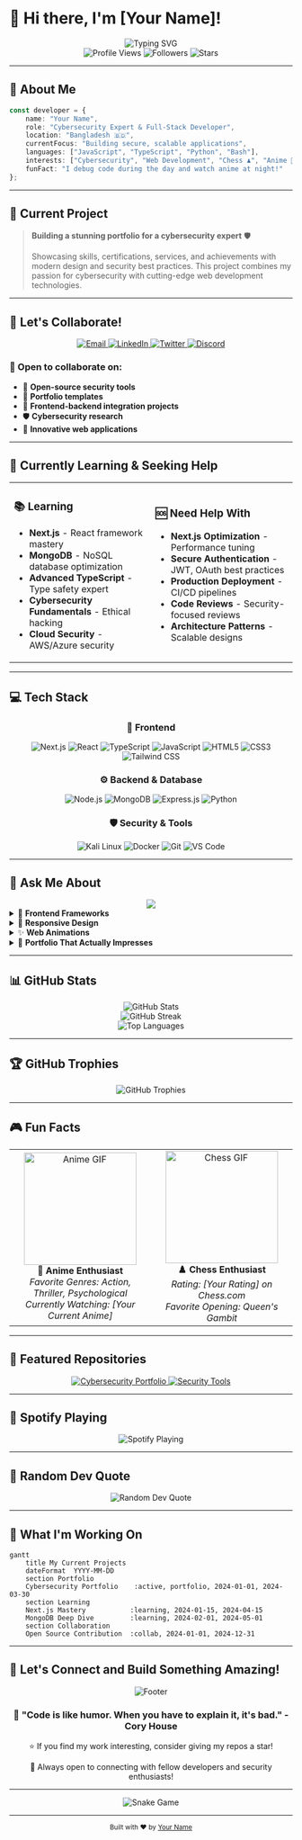 # 🚀 Hi there, I'm [Your Name]! 

<div align="center">
  <img src="https://readme-typing-svg.herokuapp.com?font=Fira+Code&size=30&duration=3000&pause=1000&color=E94560&center=true&vCenter=true&width=600&lines=Cybersecurity+Expert;Full-Stack+Developer;Open+Source+Contributor;Chess+Enthusiast+%E2%99%9F%EF%B8%8F;Anime+Lover+%F0%9F%8D%9C" alt="Typing SVG" />
</div>

<div align="center">
  <img src="https://komarev.com/ghpvc/?username=yourusername&color=e94560&style=for-the-badge" alt="Profile Views" />
  <img src="https://img.shields.io/github/followers/yourusername?color=e94560&style=for-the-badge" alt="Followers" />
  <img src="https://img.shields.io/github/stars/yourusername?color=e94560&style=for-the-badge" alt="Stars" />
</div>

---

## 🎯 About Me

```typescript
const developer = {
    name: "Your Name",
    role: "Cybersecurity Expert & Full-Stack Developer",
    location: "Bangladesh 🇧🇩",
    currentFocus: "Building secure, scalable applications",
    languages: ["JavaScript", "TypeScript", "Python", "Bash"],
    interests: ["Cybersecurity", "Web Development", "Chess ♟️", "Anime 🍜"],
    funFact: "I debug code during the day and watch anime at night!"
};
```

---

## 🔐 Current Project
> **Building a stunning portfolio for a cybersecurity expert** 🛡️
> 
> Showcasing skills, certifications, services, and achievements with modern design and security best practices. This project combines my passion for cybersecurity with cutting-edge web development technologies.

---

## 🤝 Let's Collaborate!

<div align="center">
  <a href="mailto:your.email@example.com">
    <img src="https://img.shields.io/badge/Email-D14836?style=for-the-badge&logo=gmail&logoColor=white" alt="Email" />
  </a>
  <a href="https://linkedin.com/in/yourprofile">
    <img src="https://img.shields.io/badge/LinkedIn-0077B5?style=for-the-badge&logo=linkedin&logoColor=white" alt="LinkedIn" />
  </a>
  <a href="https://twitter.com/yourhandle">
    <img src="https://img.shields.io/badge/Twitter-1DA1F2?style=for-the-badge&logo=twitter&logoColor=white" alt="Twitter" />
  </a>
  <a href="https://discord.com/users/yourdiscord">
    <img src="https://img.shields.io/badge/Discord-7289DA?style=for-the-badge&logo=discord&logoColor=white" alt="Discord" />
  </a>
</div>

### 🌟 Open to collaborate on:
- 🔧 **Open-source security tools**
- 🎨 **Portfolio templates**
- 🔗 **Frontend-backend integration projects**
- 🛡️ **Cybersecurity research**
- 🚀 **Innovative web applications**

---

## 🧠 Currently Learning & Seeking Help

<table>
<tr>
<td width="50%">

### 📚 Learning
- **Next.js** - React framework mastery
- **MongoDB** - NoSQL database optimization
- **Advanced TypeScript** - Type safety expert
- **Cybersecurity Fundamentals** - Ethical hacking
- **Cloud Security** - AWS/Azure security

</td>
<td width="50%">

### 🆘 Need Help With
- **Next.js Optimization** - Performance tuning
- **Secure Authentication** - JWT, OAuth best practices
- **Production Deployment** - CI/CD pipelines
- **Code Reviews** - Security-focused reviews
- **Architecture Patterns** - Scalable designs

</td>
</tr>
</table>

---

## 💻 Tech Stack

<div align="center">

### 🚀 Frontend
![Next.js](https://img.shields.io/badge/Next.js-000000?style=for-the-badge&logo=nextdotjs&logoColor=white)
![React](https://img.shields.io/badge/React-20232A?style=for-the-badge&logo=react&logoColor=61DAFB)
![TypeScript](https://img.shields.io/badge/TypeScript-007ACC?style=for-the-badge&logo=typescript&logoColor=white)
![JavaScript](https://img.shields.io/badge/JavaScript-F7DF1E?style=for-the-badge&logo=javascript&logoColor=black)
![HTML5](https://img.shields.io/badge/HTML5-E34F26?style=for-the-badge&logo=html5&logoColor=white)
![CSS3](https://img.shields.io/badge/CSS3-1572B6?style=for-the-badge&logo=css3&logoColor=white)
![Tailwind CSS](https://img.shields.io/badge/Tailwind_CSS-38B2AC?style=for-the-badge&logo=tailwind-css&logoColor=white)

### ⚙️ Backend & Database
![Node.js](https://img.shields.io/badge/Node.js-43853D?style=for-the-badge&logo=node.js&logoColor=white)
![MongoDB](https://img.shields.io/badge/MongoDB-4EA94B?style=for-the-badge&logo=mongodb&logoColor=white)
![Express.js](https://img.shields.io/badge/Express.js-404D59?style=for-the-badge)
![Python](https://img.shields.io/badge/Python-3776AB?style=for-the-badge&logo=python&logoColor=white)

### 🛡️ Security & Tools
![Kali Linux](https://img.shields.io/badge/Kali_Linux-557C94?style=for-the-badge&logo=kali-linux&logoColor=white)
![Docker](https://img.shields.io/badge/Docker-2496ED?style=for-the-badge&logo=docker&logoColor=white)
![Git](https://img.shields.io/badge/Git-F05032?style=for-the-badge&logo=git&logoColor=white)
![VS Code](https://img.shields.io/badge/VS_Code-0078D4?style=for-the-badge&logo=visual%20studio%20code&logoColor=white)

</div>

---

## 💬 Ask Me About

<div align="center">
  <img src="https://skillicons.dev/icons?i=react,nextjs,typescript,mongodb,nodejs,python,linux,docker,git,vscode" />
</div>

<details>
<summary>🎨 <strong>Frontend Frameworks</strong></summary>

- **React Ecosystem** - Hooks, Context, Redux
- **Next.js** - SSR, SSG, API routes
- **Performance Optimization** - Bundle splitting, lazy loading
- **State Management** - Redux, Zustand, Context API
</details>

<details>
<summary>📱 <strong>Responsive Design</strong></summary>

- **Mobile-First Approach** - Progressive enhancement
- **CSS Grid & Flexbox** - Modern layout techniques
- **Tailwind CSS** - Utility-first styling
- **Cross-Browser Compatibility** - Consistent UX
</details>

<details>
<summary>✨ <strong>Web Animations</strong></summary>

- **CSS Animations** - Keyframes, transitions
- **JavaScript Animations** - GSAP, Framer Motion
- **SVG Animations** - Interactive graphics
- **Performance** - 60fps animations
</details>

<details>
<summary>🎯 <strong>Portfolio That Actually Impresses</strong></summary>

- **Unique Design** - Stand out from the crowd
- **Interactive Elements** - Engage recruiters
- **Performance** - Fast loading times
- **SEO Optimization** - Better visibility
- **Accessibility** - Inclusive design
</details>

---

## 📊 GitHub Stats

<div align="center">
  <img src="https://github-readme-stats.vercel.app/api?username=yourusername&show_icons=true&theme=radical&hide_border=true&bg_color=0d1117&title_color=e94560&icon_color=e94560&text_color=ffffff" alt="GitHub Stats" />
</div>

<div align="center">
  <img src="https://github-readme-streak-stats.herokuapp.com/?user=yourusername&theme=radical&hide_border=true&background=0d1117&stroke=e94560&ring=e94560&fire=e94560&currStreakLabel=e94560" alt="GitHub Streak" />
</div>

<div align="center">
  <img src="https://github-readme-stats.vercel.app/api/top-langs/?username=yourusername&layout=compact&theme=radical&hide_border=true&bg_color=0d1117&title_color=e94560&text_color=ffffff" alt="Top Languages" />
</div>

---

## 🏆 GitHub Trophies

<div align="center">
  <img src="https://github-profile-trophy.vercel.app/?username=yourusername&theme=radical&no-frame=true&no-bg=true&margin-w=4&row=1" alt="GitHub Trophies" />
</div>

---

## 🎮 Fun Facts

<div align="center">
  <table>
    <tr>
      <td align="center" width="50%">
        <img src="https://media.giphy.com/media/l0HlvtIPzPdt2usKs/giphy.gif" width="200" alt="Anime GIF" />
        <br>
        <strong>🍜 Anime Enthusiast</strong>
        <br>
        <em>Favorite Genres: Action, Thriller, Psychological</em>
        <br>
        <em>Currently Watching: [Your Current Anime]</em>
      </td>
      <td align="center" width="50%">
        <img src="https://media.giphy.com/media/26uf2GDgHIkm2lNao/giphy.gif" width="200" alt="Chess GIF" />
        <br>
        <strong>♟️ Chess Enthusiast</strong>
        <br>
        <em>Rating: [Your Rating] on Chess.com</em>
        <br>
        <em>Favorite Opening: Queen's Gambit</em>
      </td>
    </tr>
  </table>
</div>

---

## 🌟 Featured Repositories

<div align="center">
  <a href="https://github.com/yourusername/cybersecurity-portfolio">
    <img src="https://github-readme-stats.vercel.app/api/pin/?username=yourusername&repo=cybersecurity-portfolio&theme=radical&hide_border=true&bg_color=0d1117&title_color=e94560&icon_color=e94560&text_color=ffffff" alt="Cybersecurity Portfolio" />
  </a>
  <a href="https://github.com/yourusername/security-tools">
    <img src="https://github-readme-stats.vercel.app/api/pin/?username=yourusername&repo=security-tools&theme=radical&hide_border=true&bg_color=0d1117&title_color=e94560&icon_color=e94560&text_color=ffffff" alt="Security Tools" />
  </a>
</div>

---

## 🎵 Spotify Playing

<div align="center">
  <img src="https://spotify-github-profile.vercel.app/api/spotify?background_color=0d1117&border_color=e94560" alt="Spotify Playing" />
</div>

---

## 🌈 Random Dev Quote

<div align="center">
  <img src="https://quotes-github-readme.vercel.app/api?type=horizontal&theme=radical&border=true" alt="Random Dev Quote" />
</div>

---

## 🔮 What I'm Working On

```mermaid
gantt
    title My Current Projects
    dateFormat  YYYY-MM-DD
    section Portfolio
    Cybersecurity Portfolio    :active, portfolio, 2024-01-01, 2024-03-30
    section Learning
    Next.js Mastery           :learning, 2024-01-15, 2024-04-15
    MongoDB Deep Dive         :learning, 2024-02-01, 2024-05-01
    section Collaboration
    Open Source Contribution  :collab, 2024-01-01, 2024-12-31
```

---

## 🚀 Let's Connect and Build Something Amazing!

<div align="center">
  <img src="https://capsule-render.vercel.app/api?type=waving&color=gradient&customColorList=12&height=120&section=footer" alt="Footer" />
</div>

<div align="center">
  <h3>💬 "Code is like humor. When you have to explain it, it's bad." - Cory House</h3>
  <p>⭐ If you find my work interesting, consider giving my repos a star!</p>
  <p>🤝 Always open to connecting with fellow developers and security enthusiasts!</p>
</div>

---

<div align="center">
  <img src="https://github.com/yourusername/yourusername/blob/output/github-contribution-grid-snake.svg" alt="Snake Game" />
</div>

---

<div align="center">
  <sub>Built with ❤️ by <a href="https://github.com/yourusername">Your Name</a></sub>
</div>
